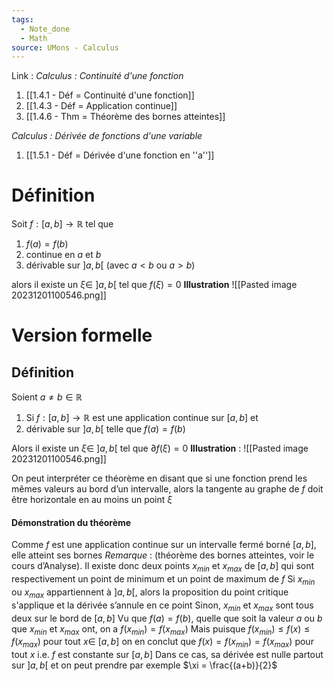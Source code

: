 ```yaml
---
tags:
  - Note_done
  - Math
source: UMons - Calculus
---
```


Link :
_Calculus : Continuité d'une fonction_
1. [[1.4.1 - Déf = Continuité d'une fonction]]
2. [[1.4.3 - Déf = Application continue]]
3. [[1.4.6 - Thm = Théorème des bornes atteintes]]

_Calculus : Dérivée de fonctions d'une variable_
1. [[1.5.1 - Déf = Dérivée d'une fonction en ''a'']]



# Définition
Soit $f : [a, b] \to \mathbb{R}$ tel que
1. $f(a) = f(b)$
2. continue en $a$ et $b$
3. dérivable sur $]a,b[$ (avec $a < b$ ou $a > b$)

alors il existe un $\xi \in\ ]a,b[$ tel que $f(\xi) = 0$ 
**Illustration** 
![[Pasted image 20231201100546.png]]


# Version formelle
## Définition 
Soient $a \neq b \in \mathbb{R}$ 
1. Si $f : [a,b] \to \mathbb{R}$ est une application continue sur $[a,b]$ et
2. dérivable sur $]a,b[$ telle que $f(a) =f(b)$ 

Alors il existe un $\xi \in\ ]a,b[$ tel que $\partial f(\xi) = 0$ 
**Illustration** :
![[Pasted image 20231201100546.png]]

On peut interpréter ce théorème en disant que si une fonction prend les mêmes valeurs au bord d’un intervalle, alors la tangente au graphe de $f$ doit être horizontale en au moins un point $ξ$

#### Démonstration du théorème
Comme $f$ est une application continue sur un intervalle fermé borné $[a,b]$, elle atteint ses bornes 
_Remarque_ : (théorème des bornes atteintes, voir le cours d’Analyse). 
Il existe donc deux points $x_{min}$ et $x_{max}$ de $[a,b]$ qui sont respectivement un point de minimum et un point de maximum de $f$
Si $x_{min}$ ou $x_{max}$ appartiennent à $]a,b[$, alors la proposition du point critique s'applique et la dérivée s’annule en ce point
Sinon, $x_{min}$ et $x_{max}$ sont tous deux sur le bord de $[a,b]$ 
Vu que $f(a) = f(b)$, quelle que soit la valeur $a$ ou $b$ que $x_{min}$ et $x_{max}$ ont, on a $f(x_{min}) = f(x_{max})$ 
Mais puisque $f(x_{min})\le f(x) \le f(x_{max})$ pour tout $x \in\ [a,b]$  on en conclut que $f(x) = f(x_{min}) = f(x_{max})$ pour tout $x$ i.e. $f$ est constante sur $[a,b]$ 
Dans ce cas, sa dérivée est nulle partout sur $]a,b[$ et on peut prendre par exemple $\xi = \frac{(a+b)}{2}$
